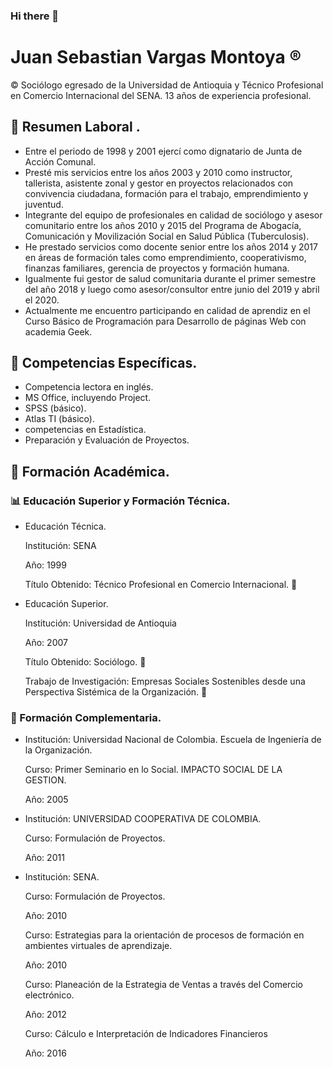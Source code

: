 ### Hi there 👋

# Juan Sebastian Vargas Montoya :registered:

:copyright: Sociólogo egresado de la Universidad de Antioquia y Técnico Profesional en Comercio Internacional del SENA. 13 años de experiencia profesional. 

## :european_post_office: Resumen Laboral .

- Entre el periodo de 1998 y 2001 ejercí como dignatario de Junta de Acción Comunal. 
- Presté mis servicios entre los años 2003 y 2010 como instructor, tallerista,  asistente zonal y gestor en proyectos relacionados con convivencia ciudadana, formación para el trabajo, emprendimiento y juventud. 
- Integrante del equipo de profesionales en calidad de sociólogo y asesor comunitario  entre los años 2010 y 2015 del Programa de Abogacía, Comunicación y Movilización Social en Salud Pública (Tuberculosis). 
- He prestado servicios como docente senior entre los años 2014 y 2017 en áreas de formación tales como emprendimiento, cooperativismo, finanzas familiares, gerencia de proyectos y formación humana.  
- Igualmente fui gestor de salud comunitaria durante el primer semestre del año 2018 y luego como asesor/consultor entre junio del 2019 y abril el 2020.
- Actualmente me encuentro participando en calidad de aprendiz en el Curso Básico de Programación para Desarrollo de páginas Web con academia Geek.


## :closed_lock_with_key: Competencias Específicas.

- Competencia lectora en inglés.
- MS Office, incluyendo Project.
- SPSS (básico).
- Atlas TI (básico).
- competencias en Estadística.
- Preparación y Evaluación de Proyectos.


## :floppy_disk: Formación Académica.

### :bar_chart: Educación Superior y Formación Técnica. 

-  Educación Técnica.
 
   Institución: SENA
   
   Año: 1999
   
   Título Obtenido: Técnico Profesional en Comercio Internacional. :ship:

-  Educación Superior.

   Institución: Universidad de Antioquia 
   
   Año: 2007
   
   Título Obtenido: Sociólogo. :rocket:

   Trabajo de Investigación: Empresas Sociales Sostenibles desde una Perspectiva Sistémica de la Organización. :blue_book:
   
   
   
### :dvd: Formación Complementaria.

-  Institución: Universidad Nacional de Colombia. Escuela de Ingeniería de la Organización.

   Curso: Primer Seminario en lo Social. IMPACTO SOCIAL DE LA GESTION.
   
   Año: 2005
   
   
-  Institución: UNIVERSIDAD COOPERATIVA DE COLOMBIA.

   Curso: Formulación de Proyectos.
   
   Año: 2011

-  Institución: SENA. 

   Curso: Formulación de Proyectos.
   
   Año: 2010

   Curso: Estrategias para la orientación de procesos de formación en  ambientes virtuales de aprendizaje.
   
   Año: 2010
   
   Curso: Planeación de la Estrategia de Ventas a través del Comercio electrónico.
   
   Año: 2012
   
   Curso: Cálculo e Interpretación de Indicadores Financieros
   
   Año: 2016
   

 










<!--
**Alucard-bit-gif/Alucard-bit-gif** is a ✨ _special_ ✨ repository because its `README.md` (this file) appears on your GitHub profile.

